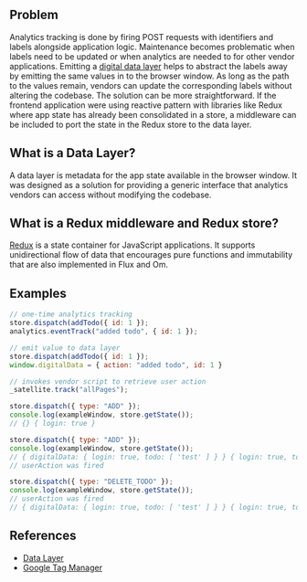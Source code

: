 ## Problem

Analytics tracking is done by firing POST requests with identifiers and labels alongside application logic. Maintenance becomes problematic when labels need to be updated or when analytics are needed to for other vendor applications. Emitting a [digital data layer](https://www.w3.org/2013/12/ceddl-201312.pdf) helps to abstract the labels away by emitting the same values in to the browser window. As long as the path to the values remain, vendors can update the corresponding labels without altering the codebase. The solution can be more straightforward. If the frontend application were using reactive pattern with libraries like Redux where app state has already been consolidated in a store, a middleware can be included to port the state in the Redux store to the data layer.

## What is a Data Layer?

A data layer is metadata for the app state available in the browser window. It was designed as a solution for providing a generic interface that analytics vendors can access without modifying the codebase.

## What is a Redux middleware and Redux store?

[Redux](https://github.com/reduxjs/redux) is a state container for JavaScript applications. It supports unidirectional flow of data that encourages pure functions and immutability that are also implemented in Flux and Om.

## Examples

```javascript
// one-time analytics tracking
store.dispatch(addTodo({ id: 1 });
analytics.eventTrack("added todo", { id: 1 });
```

```javascript
// emit value to data layer
store.dispatch(addTodo({ id: 1 });
window.digitalData = { action: "added todo", id: 1 }

// invokes vendor script to retrieve user action
_satellite.track("allPages");
```

```javascript
store.dispatch({ type: "ADD" });
console.log(exampleWindow, store.getState());
// {} { login: true }

store.dispatch({ type: "ADD" });
console.log(exampleWindow, store.getState());
// { digitalData: { login: true, todo: [ 'test' ] } } { login: true, todo: [ 'test' ] }
// userAction was fired

store.dispatch({ type: "DELETE_TODO" });
console.log(exampleWindow, store.getState());
// userAction was fired
// { digitalData: { login: true, todo: [ 'test' ] } } { login: true, todo: [ 'test' ] }
```

## References

- [Data Layer](https://marketing.adobe.com/resources/help/en_US/sc/implement/ref-data-layer.html)
- [Google Tag Manager](https://github.com/snowplow/snowplow/wiki/Integrating-javascript-tags-with-Google-Tag-Manager#1.4)
